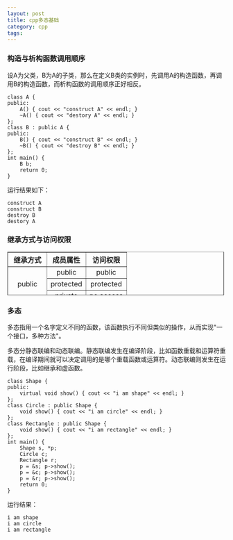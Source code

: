 ```yaml
---
layout: post
title: cpp多态基础
category: cpp
tags:
---
```


### 构造与析构函数调用顺序

设A为父类，B为A的子类，那么在定义B类的实例时，先调用A的构造函数，再调用B的构造函数，而析构函数的调用顺序正好相反。

```
class A {
public:
    A() { cout << "construct A" << endl; }
    ~A() { cout << "destory A" << endl; }
};
class B : public A {
public:
    B() { cout << "construct B" << endl; }
    ~B() { cout << "destroy B" << endl; }
};
int main() {
    B b;
    return 0;
}
```

运行结果如下：

```
construct A
construct B
destroy B
destory A
```

### 继承方式与访问权限

<table border="1" cellspacing="0" style="width:500px; height:100px; text-align:center" cellpadding="5">
<tr><th>继承方式</th><th>成员属性</th><th>访问权限</th></tr>
<tr><td rowspan="3">public</td><td>public</td><td>public</td></tr>
<tr><td>protected</td><td>protected</td></tr>
<tr><td>private</td><td>no access</td></tr>
<tr><td rowspan="3">protected</td><td>public</td><td>protected</td></tr>
<tr><td>protected</td><td>protected</td></tr>
<tr><td>private</td><td>no access</td></tr>
<tr><td rowspan="3">private</td><td>public</td><td>private</td></tr>
<tr><td>protected</td><td>private</td></tr>
<tr><td>private</td><td>no access</td></tr>
</table>

### 多态

多态指用一个名字定义不同的函数，该函数执行不同但类似的操作，从而实现\"一个接口，多种方法\"。

多态分静态联编和动态联编。静态联编发生在编译阶段，比如函数重载和运算符重载，在编译期间就可以决定调用的是哪个重载函数或运算符。动态联编则发生在运行阶段，比如继承和虚函数。

```
class Shape {
public:
    virtual void show() { cout << "i am shape" << endl; }
};
class Circle : public Shape {
    void show() { cout << "i am circle" << endl; }
};
class Rectangle : public Shape {
    void show() { cout << "i am rectangle" << endl; }
};
int main() {
    Shape s, *p;
    Circle c;
    Rectangle r;
    p = &s; p->show();
    p = &c; p->show();
    p = &r; p->show();
    return 0;
}
```

运行结果：

```
i am shape
i am circle
i am rectangle
```
